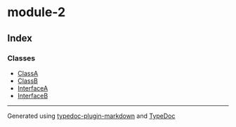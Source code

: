 # module-2

## Index

### Classes

- [ClassA](classes/ClassA.md)
- [ClassB](classes/ClassB.md)
- [InterfaceA](classes/InterfaceA.md)
- [InterfaceB](classes/InterfaceB.md)

***

Generated using [typedoc-plugin-markdown](https://www.npmjs.com/package/typedoc-plugin-markdown) and [TypeDoc](https://typedoc.org/)
